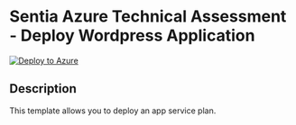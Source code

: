# Sentia Azure Technical Assessment - Deploy Wordpress Application

[![Deploy to Azure](http://azuredeploy.net/deploybutton.png)](https://azuredeploy.net/)

## Description

This template allows you to deploy an app service plan.
